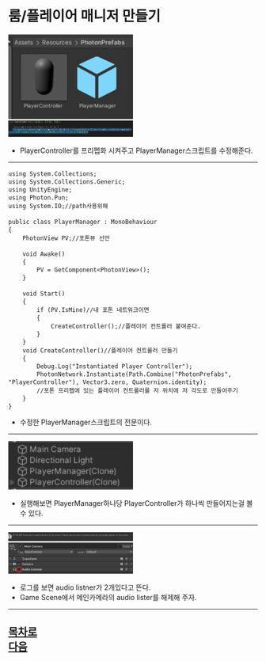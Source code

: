 룸/플레이어 매니저 만들기 
=======================
<img src="https://github.com/isp829/3dunitymulty/blob/master/images/lecture4/lecture4-2/4-2-1.PNG" width="50%">   
<img src="https://github.com/isp829/3dunitymulty/blob/master/images/lecture4/lecture4-2/4-2-2.PNG" width="50%">   

* PlayerController를 프리펩화 시켜주고 PlayerManager스크립트를 수정해준다.   

--------------------------------   
```
using System.Collections;
using System.Collections.Generic;
using UnityEngine;
using Photon.Pun;
using System.IO;//path사용위해

public class PlayerManager : MonoBehaviour
{
    PhotonView PV;//포톤뷰 선언

    void Awake()
    {
        PV = GetComponent<PhotonView>();   
    }

    void Start()
    {
        if (PV.IsMine)//내 포톤 네트워크이면
        {
            CreateController();//플레이어 컨트롤러 붙여준다. 
        }
    }
    void CreateController()//플레이어 컨트롤러 만들기
    {
        Debug.Log("Instantiated Player Controller");
        PhotonNetwork.Instantiate(Path.Combine("PhotonPrefabs", "PlayerController"), Vector3.zero, Quaternion.identity);
        //포톤 프리펩에 있는 플레이어 컨트롤러를 저 위치에 저 각도로 만들어주기
    }
}

```

* 수정한 PlayerManager스크립트의 전문이다.  

---------------------------------
<img src="https://github.com/isp829/3dunitymulty/blob/master/images/lecture4/lecture4-2/4-2-3.PNG" width="50%">   

* 실행해보면 PlayerManager하나당 PlayerController가 하나씩 만들어지는걸 볼 수 있다.  

--------------------------------   
<img src="https://github.com/isp829/3dunitymulty/blob/master/images/lecture4/lecture4-2/4-2-4.PNG" width="50%">   
<img src="https://github.com/isp829/3dunitymulty/blob/master/images/lecture4/lecture4-2/4-2-5.png" width="50%">   

* 로그를 보면 audio listner가 2개있다고 뜬다.  
* Game Scene에서 메인카메라의 audio lister를 해제해 주자.  

------------------------------------------------------       
[목차로](https://github.com/isp829/3dunitymulty/blob/master/README.md)  
[다음](https://github.com/isp829/3dunitymulty/blob/master/lecture/lecture5-1.md)  
-----------------------------
